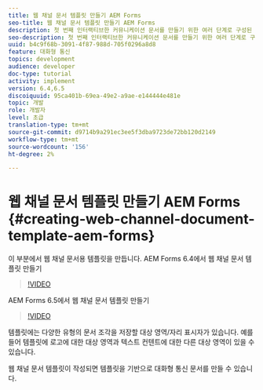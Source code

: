 ```yaml
---
title: 웹 채널 문서 템플릿 만들기 AEM Forms
seo-title: 웹 채널 문서 템플릿 만들기 AEM Forms
description: 첫 번째 인터랙티브한 커뮤니케이션 문서를 만들기 위한 여러 단계로 구성된 자습서의 4번째 부분입니다. 이 부분에서 웹 채널 문서용 템플릿을 만듭니다.
seo-description: 첫 번째 인터랙티브한 커뮤니케이션 문서를 만들기 위한 여러 단계로 구성된 자습서의 4번째 부분입니다. 이 부분에서 웹 채널 문서용 템플릿을 만듭니다.
uuid: b4c9f68b-3091-4f87-988d-705f0296a8d8
feature: 대화형 통신
topics: development
audience: developer
doc-type: tutorial
activity: implement
version: 6.4,6.5
discoiquuid: 95ca401b-69ea-49e2-a9ae-e144444e481e
topic: 개발
role: 개발자
level: 초급
translation-type: tm+mt
source-git-commit: d9714b9a291ec3ee5f3dba9723de72bb120d2149
workflow-type: tm+mt
source-wordcount: '156'
ht-degree: 2%

---
```



# 웹 채널 문서 템플릿 만들기 AEM Forms {#creating-web-channel-document-template-aem-forms}

이 부분에서 웹 채널 문서용 템플릿을 만듭니다.
AEM Forms 6.4에서 웹 채널 문서 템플릿 만들기
>[!VIDEO](https://video.tv.adobe.com/v/22342?quality=9&learn=on)

AEM Forms 6.5에서 웹 채널 문서 템플릿 만들기
>[!VIDEO](https://video.tv.adobe.com/v/27807?quality=9&learn=on)

템플릿에는 다양한 유형의 문서 조각을 저장할 대상 영역/자리 표시자가 있습니다. 예를 들어 템플릿에 로고에 대한 대상 영역과 텍스트 컨텐트에 대한 다른 대상 영역이 있을 수 있습니다.

웹 채널 문서 템플릿이 작성되면 템플릿을 기반으로 대화형 통신 문서를 만들 수 있습니다.
